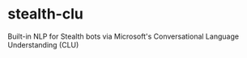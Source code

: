 # stealth-clu
Built-in NLP for Stealth bots via Microsoft's Conversational Language Understanding (CLU)
